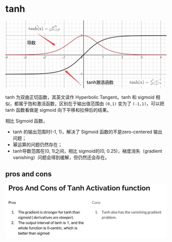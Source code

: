 # tanh

![tanh](pics/tanh-d.png)

tanh 为双曲正切函数，其英文读作 Hyperbolic Tangent。tanh 和 sigmoid 相似，都属于饱和激活函数，区别在于输出值范围由 `(0,1)` 变为了 `(-1,1)`，可以把 tanh 函数看做是 sigmoid 向下平移和拉伸后的结果。

相比 Sigmoid 函数，

- tanh 的输出范围时(-1, 1)，解决了 Sigmoid 函数的不是zero-centered 输出问题；
- 幂运算的问题仍然存在；
- tanh导数范围在(0, 1)之间，相比 sigmoid的(0, 0.25)，梯度消失（gradient vanishing）问题会得到缓解，但仍然还会存在。

## pros and cons

![pros-cons](pics/tanh-pros-cons.png)
